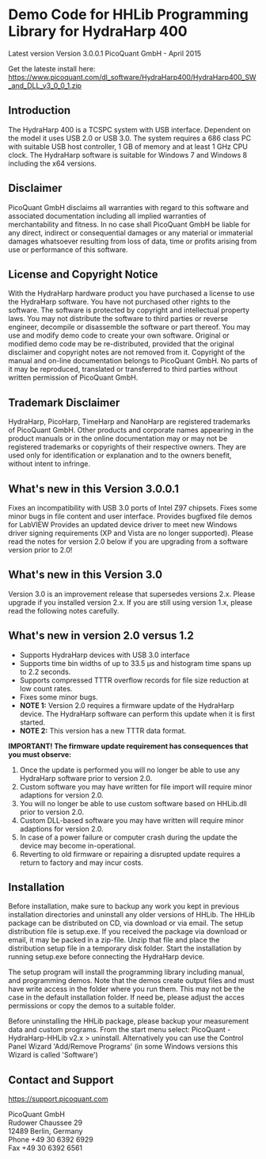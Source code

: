 # Demo Code for HHLib Programming Library for HydraHarp 400
Latest version Version 3.0.0.1
PicoQuant GmbH - April 2015

Get the lateste install here: https://www.picoquant.com/dl_software/HydraHarp400/HydraHarp400_SW_and_DLL_v3_0_0_1.zip

## Introduction

The HydraHarp 400 is a TCSPC system with USB interface.  Dependent on the model it uses USB 2.0 or USB 3.0. The system requires a 686 class PC with suitable USB host controller, 1 GB of memory and at least 1 GHz CPU clock. The HydraHarp software is suitable for Windows 7 and Windows 8 including the x64 versions.


## Disclaimer

PicoQuant GmbH disclaims all warranties with regard to this software
and associated documentation including all implied warranties of
merchantability and fitness. In no case shall PicoQuant GmbH be
liable for any direct, indirect or consequential damages or any material
or immaterial damages whatsoever resulting from loss of data, time
or profits arising from use or performance of this software.


## License and Copyright Notice

With the HydraHarp hardware product you have purchased a license to use
the HydraHarp software. You have not purchased other rights to the software.
The software is protected by copyright and intellectual property laws.
You may not distribute the software to third parties or reverse engineer,
decompile or disassemble the software or part thereof. You may use and
modify demo code to create your own software. Original or modified demo
code may be re-distributed, provided that the original disclaimer and
copyright notes are not removed from it. Copyright of the manual and
on-line documentation belongs to PicoQuant GmbH. No parts of it may be
reproduced, translated or transferred to third parties without written
permission of PicoQuant GmbH.


## Trademark Disclaimer

HydraHarp, PicoHarp, TimeHarp and NanoHarp are registered trademarks
of PicoQuant GmbH. Other products and corporate names appearing in the
product manuals or in the online documentation may or may not be registered
trademarks or copyrights of their respective owners. They are used only
for identification or explanation and to the owners benefit, without 
intent to infringe.

## What's new in this Version 3.0.0.1

Fixes an incompatibility with USB 3.0 ports of Intel Z97 chipsets.
Fixes some minor bugs in file content and user interface.
Provides bugfixed file demos for LabVIEW
Provides an updated device driver to meet new Windows driver
signing requirements (XP and Vista are no longer supported).
Please read the notes for version 2.0 below if you are upgrading
from a software version prior to 2.0!

## What's new in this Version 3.0

Version 3.0 is an improvement release that supersedes versions 2.x.
Please upgrade if you installed version 2.x. If you are still using
version 1.x, please read the following notes carefully.


## What's new in version 2.0 versus 1.2

- Supports HydraHarp devices with USB 3.0 interface
- Supports time bin widths of up to 33.5 µs and histogram time spans
  up to 2.2 seconds.
- Supports compressed TTTR overflow records for file size reduction at
  low count rates.
- Fixes some minor bugs.
- **NOTE 1:** Version 2.0 requires a firmware update of the HydraHarp device.
  The HydraHarp software can perform this update when it is first started.
- **NOTE 2:** This version has a new TTTR data format.

**IMPORTANT! The firmware update requirement has consequences that you
must observe:**

1. Once the update is performed you will no longer be able to use any
   HydraHarp software prior to version 2.0.
2. Custom software you may have written for file import will require
   minor adaptions for version 2.0.
3. You will no longer be able to use custom software based on HHLib.dll
   prior to version 2.0.
4. Custom DLL-based software you may have written will require minor
   adaptions for version 2.0.
5. In case of a power failure or computer crash during the update the
   device may become in-operational.
6. Reverting to old firmware or repairing a disrupted update requires
   a return to factory and may incur costs.


## Installation

Before installation, make sure to backup any work you kept in previous
installation directories and uninstall any older versions of HHLib.
The HHLib package can be distributed on CD, via download or via email.
The setup distribution file is setup.exe.
If you received the package via download or email, it may be packed in a
zip-file. Unzip that file and place the distribution setup file in a
temporary disk folder. Start the installation by running setup.exe before
connecting the HydraHarp device.

The setup program will install the programming library including manual,
and programming demos. Note that the demos create output files and must
have write access in the folder where you run them. This may not be the
case in the default installation folder. If need be, please adjust the
acces permissions or copy the demos to a suitable folder.

Before uninstalling the HHLib package, please backup your measurement data
and custom programs.
From the start menu select:  PicoQuant - HydraHarp-HHLib v2.x  >  uninstall.
Alternatively you can use the Control Panel Wizard 'Add/Remove Programs'
(in some Windows versions this Wizard is called 'Software')


## Contact and Support

https://support.picoquant.com

PicoQuant GmbH  
Rudower Chaussee 29  
12489 Berlin, Germany  
Phone +49 30 6392 6929  
Fax   +49 30 6392 6561  
